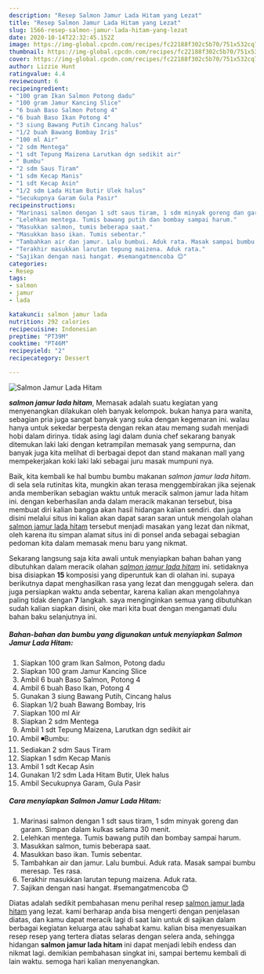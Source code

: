 ```yaml
---
description: "Resep Salmon Jamur Lada Hitam yang Lezat"
title: "Resep Salmon Jamur Lada Hitam yang Lezat"
slug: 1566-resep-salmon-jamur-lada-hitam-yang-lezat
date: 2020-10-14T22:32:45.152Z
image: https://img-global.cpcdn.com/recipes/fc22188f302c5b70/751x532cq70/salmon-jamur-lada-hitam-foto-resep-utama.jpg
thumbnail: https://img-global.cpcdn.com/recipes/fc22188f302c5b70/751x532cq70/salmon-jamur-lada-hitam-foto-resep-utama.jpg
cover: https://img-global.cpcdn.com/recipes/fc22188f302c5b70/751x532cq70/salmon-jamur-lada-hitam-foto-resep-utama.jpg
author: Lizzie Hunt
ratingvalue: 4.4
reviewcount: 6
recipeingredient:
- "100 gram Ikan Salmon Potong dadu"
- "100 gram Jamur Kancing Slice"
- "6 buah Baso Salmon Potong 4"
- "6 buah Baso Ikan Potong 4"
- "3 siung Bawang Putih Cincang halus"
- "1/2 buah Bawang Bombay Iris"
- "100 ml Air"
- "2 sdm Mentega"
- "1 sdt Tepung Maizena Larutkan dgn sedikit air"
- " Bumbu"
- "2 sdm Saus Tiram"
- "1 sdm Kecap Manis"
- "1 sdt Kecap Asin"
- "1/2 sdm Lada Hitam Butir Ulek halus"
- "Secukupnya Garam Gula Pasir"
recipeinstructions:
- "Marinasi salmon dengan 1 sdt saus tiram, 1 sdm minyak goreng dan garam. Simpan dalam kulkas selama 30 menit."
- "Lelehkan mentega. Tumis bawang putih dan bombay sampai harum."
- "Masukkan salmon, tumis beberapa saat."
- "Masukkan baso ikan. Tumis sebentar."
- "Tambahkan air dan jamur. Lalu bumbui. Aduk rata. Masak sampai bumbu meresap. Tes rasa."
- "Terakhir masukkan larutan tepung maizena. Aduk rata."
- "Sajikan dengan nasi hangat. #semangatmencoba 😊"
categories:
- Resep
tags:
- salmon
- jamur
- lada

katakunci: salmon jamur lada 
nutrition: 292 calories
recipecuisine: Indonesian
preptime: "PT39M"
cooktime: "PT46M"
recipeyield: "2"
recipecategory: Dessert

---
```



![Salmon Jamur Lada Hitam](https://img-global.cpcdn.com/recipes/fc22188f302c5b70/751x532cq70/salmon-jamur-lada-hitam-foto-resep-utama.jpg)

<b><i>salmon jamur lada hitam</i></b>, Memasak adalah suatu kegiatan yang menyenangkan dilakukan oleh banyak kelompok. bukan hanya para wanita, sebagian pria juga sangat banyak yang suka dengan kegemaran ini. walau hanya untuk sekedar berpesta dengan rekan atau memang sudah menjadi hobi dalam dirinya. tidak asing lagi dalam dunia chef sekarang banyak ditemukan laki laki dengan ketrampilan memasak yang sempurna, dan banyak juga kita melihat di berbagai depot dan stand makanan mall yang mempekerjakan koki laki laki sebagai juru masak mumpuni nya.



Baik, kita kembali ke hal bumbu bumbu makanan <i>salmon jamur lada hitam</i>. di sela sela rutinitas kita, mungkin akan terasa menggembirakan jika sejenak anda memberikan sebagian waktu untuk meracik salmon jamur lada hitam ini. dengan keberhasilan anda dalam meracik makanan tersebut, bisa membuat diri kalian bangga akan hasil hidangan kalian sendiri. dan juga disini melalui situs ini kalian akan dapat saran saran untuk mengolah olahan <u>salmon jamur lada hitam</u> tersebut menjadi masakan yang lezat dan nikmat, oleh karena itu simpan alamat situs ini di ponsel anda sebagai sebagian pedoman kita dalam memasak menu baru yang nikmat.


Sekarang langsung saja kita awali untuk menyiapkan bahan bahan yang dibutuhkan dalam meracik olahan <u><i>salmon jamur lada hitam</i></u> ini. setidaknya bisa disiapkan <b>15</b> komposisi yang diperuntuk kan di olahan ini. supaya berikutnya dapat menghasilkan rasa yang lezat dan menggugah selera. dan juga persiapkan waktu anda sebentar, karena kalian akan mengolahnya paling tidak dengan <b>7</b> langkah. saya menginginkan semua yang dibutuhkan sudah kalian siapkan disini, oke mari kita buat dengan mengamati dulu bahan baku selanjutnya ini.

<!--inarticleads1-->

##### Bahan-bahan dan bumbu yang digunakan untuk menyiapkan Salmon Jamur Lada Hitam:

1. Siapkan 100 gram Ikan Salmon, Potong dadu
1. Siapkan 100 gram Jamur Kancing Slice
1. Ambil 6 buah Baso Salmon, Potong 4
1. Ambil 6 buah Baso Ikan, Potong 4
1. Gunakan 3 siung Bawang Putih, Cincang halus
1. Siapkan 1/2 buah Bawang Bombay, Iris
1. Siapkan 100 ml Air
1. Siapkan 2 sdm Mentega
1. Ambil 1 sdt Tepung Maizena, Larutkan dgn sedikit air
1. Ambil  ◾️Bumbu:
1. Sediakan 2 sdm Saus Tiram
1. Siapkan 1 sdm Kecap Manis
1. Ambil 1 sdt Kecap Asin
1. Gunakan 1/2 sdm Lada Hitam Butir, Ulek halus
1. Ambil Secukupnya Garam, Gula Pasir




<!--inarticleads2-->

##### Cara menyiapkan Salmon Jamur Lada Hitam:

1. Marinasi salmon dengan 1 sdt saus tiram, 1 sdm minyak goreng dan garam. Simpan dalam kulkas selama 30 menit.
1. Lelehkan mentega. Tumis bawang putih dan bombay sampai harum.
1. Masukkan salmon, tumis beberapa saat.
1. Masukkan baso ikan. Tumis sebentar.
1. Tambahkan air dan jamur. Lalu bumbui. Aduk rata. Masak sampai bumbu meresap. Tes rasa.
1. Terakhir masukkan larutan tepung maizena. Aduk rata.
1. Sajikan dengan nasi hangat. #semangatmencoba 😊




Diatas adalah sedikit pembahasan menu perihal resep <u>salmon jamur lada hitam</u> yang lezat. kami berharap anda bisa mengerti dengan penjelasan diatas, dan kamu dapat meracik lagi di saat lain untuk di sajikan dalam berbagai kegiatan keluarga atau sahabat kamu. kalian bisa menyesuaikan resep resep yang tertera diatas selaras dengan selera anda, sehingga hidangan <b>salmon jamur lada hitam</b> ini dapat menjadi lebih endess dan nikmat lagi. demikian pembahasan singkat ini, sampai bertemu kembali di lain waktu. semoga hari kalian menyenangkan.
